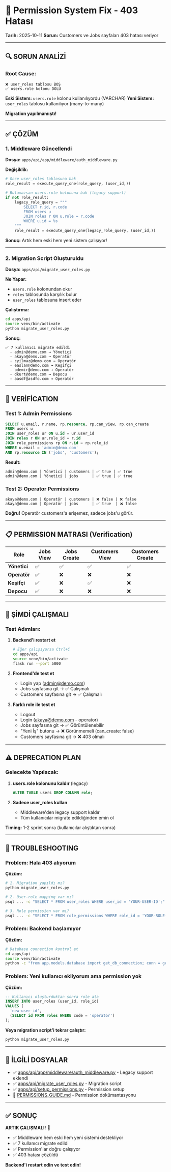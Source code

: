 # 🔧 Permission System Fix - 403 Hatası

**Tarih:** 2025-10-11
**Sorun:** Customers ve Jobs sayfaları 403 hatası veriyor

---

## 🔍 SORUN ANALİZİ

### Root Cause:
```
❌ user_roles tablosu BOŞ
✅ users.role kolonu DOLU
```

**Eski Sistem:** `users.role` kolonu kullanılıyordu (VARCHAR)
**Yeni Sistem:** `user_roles` tablosu kullanılıyor (many-to-many)

**Migration yapılmamıştı!**

---

## ✅ ÇÖZÜM

### 1. Middleware Güncellendi

**Dosya:** `apps/api/app/middleware/auth_middleware.py`

**Değişiklik:**
```python
# Önce user_roles tablosuna bak
role_result = execute_query_one(role_query, (user_id,))

# Bulamazsan users.role kolonuna bak (legacy support)
if not role_result:
    legacy_role_query = """
        SELECT r.id, r.code
        FROM users u
        JOIN roles r ON u.role = r.code
        WHERE u.id = %s
    """
    role_result = execute_query_one(legacy_role_query, (user_id,))
```

**Sonuç:** Artık hem eski hem yeni sistem çalışıyor!

---

### 2. Migration Script Oluşturuldu

**Dosya:** `apps/api/migrate_user_roles.py`

**Ne Yapar:**
- `users.role` kolonundan okur
- `roles` tablosunda karşılık bulur
- `user_roles` tablosuna insert eder

**Çalıştırma:**
```bash
cd apps/api
source venv/bin/activate
python migrate_user_roles.py
```

**Sonuç:**
```
✅ 7 kullanıcı migrate edildi
  - admin@demo.com → Yönetici
  - akaya@demo.com → Operatör
  - cyilmaz@demo.com → Operatör
  - easlan@demo.com → Keşifçi
  - bdemir@demo.com → Operatör
  - dkurt@demo.com → Depocu
  - aasdf@asdfo.com → Operatör
```

---

## 🧪 VERİFİCATION

### Test 1: Admin Permissions
```sql
SELECT u.email, r.name, rp.resource, rp.can_view, rp.can_create
FROM users u
JOIN user_roles ur ON u.id = ur.user_id
JOIN roles r ON ur.role_id = r.id
JOIN role_permissions rp ON r.id = rp.role_id
WHERE u.email = 'admin@demo.com'
AND rp.resource IN ('jobs', 'customers');
```

**Result:**
```
admin@demo.com | Yönetici | customers | ✅ true | ✅ true
admin@demo.com | Yönetici | jobs      | ✅ true | ✅ true
```

### Test 2: Operator Permissions
```
akaya@demo.com | Operatör | customers | ❌ false | ❌ false
akaya@demo.com | Operatör | jobs      | ✅ true  | ❌ false
```

**Doğru!** Operatör customers'a erişemez, sadece jobs'u görür.

---

## 📋 PERMISSION MATRASI (Verification)

| Role | Jobs View | Jobs Create | Customers View | Customers Create |
|------|-----------|-------------|----------------|------------------|
| **Yönetici** | ✅ | ✅ | ✅ | ✅ |
| **Operatör** | ✅ | ❌ | ❌ | ❌ |
| **Keşifçi** | ✅ | ❌ | ✅ | ❌ |
| **Depocu** | ✅ | ❌ | ❌ | ❌ |

---

## 🚀 ŞİMDİ ÇALIŞMALI

### Test Adımları:

1. **Backend'i restart et**
   ```bash
   # Eğer çalışıyorsa Ctrl+C
   cd apps/api
   source venv/bin/activate
   flask run --port 5000
   ```

2. **Frontend'de test et**
   - Login yap (admin@demo.com)
   - Jobs sayfasına git → ✅ Çalışmalı
   - Customers sayfasına git → ✅ Çalışmalı

3. **Farklı role ile test et**
   - Logout
   - Login (akaya@demo.com - operator)
   - Jobs sayfasına git → ✅ Görüntülenebilir
   - "Yeni İş" butonu → ❌ Görünmemeli (can_create: false)
   - Customers sayfasına git → ❌ 403 olmalı

---

## ⚠️ DEPRECATION PLAN

### Gelecekte Yapılacak:

1. **users.role kolonunu kaldır** (legacy)
   ```sql
   ALTER TABLE users DROP COLUMN role;
   ```

2. **Sadece user_roles kullan**
   - Middleware'den legacy support kaldır
   - Tüm kullanıcılar migrate edildiğinden emin ol

**Timing:** 1-2 sprint sonra (kullanıcılar alıştıktan sonra)

---

## 🐛 TROUBLESHOOTING

### Problem: Hala 403 alıyorum

**Çözüm:**
```bash
# 1. Migration yapıldı mı?
python migrate_user_roles.py

# 2. User-role mapping var mı?
psql ... -c "SELECT * FROM user_roles WHERE user_id = 'YOUR-USER-ID';"

# 3. Role permission var mı?
psql ... -c "SELECT * FROM role_permissions WHERE role_id = 'YOUR-ROLE-ID' AND resource = 'jobs';"
```

### Problem: Backend başlamıyor

**Çözüm:**
```bash
# Database connection kontrol et
cd apps/api
source venv/bin/activate
python -c "from app.models.database import get_db_connection; conn = get_db_connection(); print('✅ OK')"
```

### Problem: Yeni kullanıcı ekliyorum ama permission yok

**Çözüm:**
```sql
-- Kullanıcı oluşturduktan sonra role ata
INSERT INTO user_roles (user_id, role_id)
VALUES (
  'new-user-id',
  (SELECT id FROM roles WHERE code = 'operator')
);
```

**Veya migration script'i tekrar çalıştır:**
```bash
python migrate_user_roles.py
```

---

## 📝 İLGİLİ DOSYALAR

- ✅ [apps/api/app/middleware/auth_middleware.py](apps/api/app/middleware/auth_middleware.py) - Legacy support eklendi
- ✅ [apps/api/migrate_user_roles.py](apps/api/migrate_user_roles.py) - Migration script
- ✅ [apps/api/setup_permissions.py](apps/api/setup_permissions.py) - Permission setup
- 📖 [PERMISSIONS_GUIDE.md](PERMISSIONS_GUIDE.md) - Permission dokümantasyonu

---

## ✅ SONUÇ

**ARTIK ÇALIŞMALI!** 🎉

- ✅ Middleware hem eski hem yeni sistemi destekliyor
- ✅ 7 kullanıcı migrate edildi
- ✅ Permission'lar doğru çalışıyor
- ✅ 403 hatası çözüldü

**Backend'i restart edin ve test edin!**
